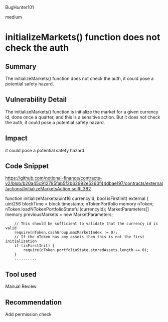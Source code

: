 BugHunter101

medium

# initializeMarkets() function does not check the auth

## Summary

The initializeMarkets() function does not check the auth, it could pose a potential safety hazard.

## Vulnerability Detail

The initializeMarkets() function is initialize the market for a given currency id, done once a quarter, and this is a sensitive action. But it does not check the auth, it could pose a potential safety hazard.

## Impact

it could pose a potential safety hazard.

## Code Snippet

https://github.com/notional-finance/contracts-v2/blob/b20a45c912785fab5f2b62992e5260f44dbae197/contracts/external/actions/InitializeMarketsAction.sol#L382

function initializeMarkets(uint16 currencyId, bool isFirstInit) external {
        uint256 blockTime = block.timestamp;
        nTokenPortfolio memory nToken;
        nToken.loadNTokenPortfolioStateful(currencyId);
        MarketParameters[] memory previousMarkets =
            new MarketParameters[](nToken.cashGroup.maxMarketIndex);

        // This should be sufficient to validate that the currency id is valid
        require(nToken.cashGroup.maxMarketIndex != 0);
        // If the nToken has any assets then this is not the first initialization
        if (isFirstInit) {
            require(nToken.portfolioState.storedAssets.length == 0);
        }
        ..........


## Tool used

Manual Review

## Recommendation

Add permission check